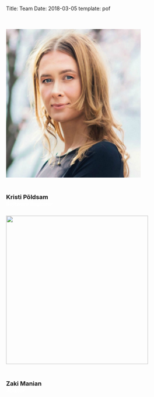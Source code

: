 Title: Team
Date: 2018-03-05
template: pof

<style>

@media (min-width: 550px) {

  html {
    background-image:none;
  }


}

</style>

<section id="home">
<div class="container">
	<br><br>
	<div class="six columns">
	<div class="person-container">
		<div class="avatar">
			<img style="height: 405.47px;" src="../images/2X2A3485_hsv.jpg">
		</div><br>
		<h3 style="margin-bottom:0"><div class="name">Kristi Põldsam</div></h3>
		<h5 style="color:white; margin-top:0"><div class="title">Software Engineer</div></h5>
	</div>
</div>

<div class="four columns">
	<div class="person-container">
		<div class="avatar">
			<img style="height: 405.47px; width: 388.61px" src="https://raw.githubusercontent.com/tendermint/aib-data/master//images/people/zaki-manian.jpg">
		</div><br>
		<h3 style="margin-bottom:0"><div class="name">Zaki Manian</div></h3>
		<h5 style="color:white; margin-top:0"><div class="title">Auditor</div></h5>
	</div>
</div>
</div>
